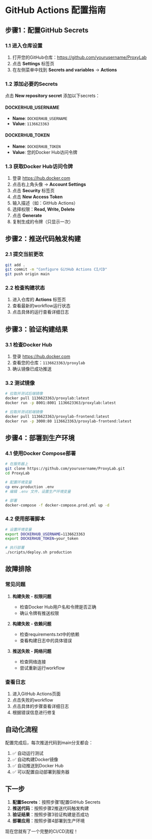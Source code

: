 # GitHub Actions 配置指南

## 步骤1：配置GitHub Secrets

### 1.1 进入仓库设置
1. 打开您的GitHub仓库：https://github.com/yourusername/ProxyLab
2. 点击 **Settings** 标签页
3. 在左侧菜单中找到 **Secrets and variables** → **Actions**

### 1.2 添加必要的Secrets
点击 **New repository secret** 添加以下secrets：

#### DOCKERHUB_USERNAME
- **Name**: `DOCKERHUB_USERNAME`
- **Value**: `1136623363`

#### DOCKERHUB_TOKEN
- **Name**: `DOCKERHUB_TOKEN`
- **Value**: 您的Docker Hub访问令牌

### 1.3 获取Docker Hub访问令牌
1. 登录 https://hub.docker.com
2. 点击右上角头像 → **Account Settings**
3. 点击 **Security** 标签页
4. 点击 **New Access Token**
5. 输入描述（如：GitHub Actions）
6. 选择权限：**Read, Write, Delete**
7. 点击 **Generate**
8. 复制生成的令牌（只显示一次）

## 步骤2：推送代码触发构建

### 2.1 提交当前更改
```bash
git add .
git commit -m "Configure GitHub Actions CI/CD"
git push origin main
```

### 2.2 检查构建状态
1. 进入仓库的 **Actions** 标签页
2. 查看最新的workflow运行状态
3. 点击具体的运行查看详细日志

## 步骤3：验证构建结果

### 3.1 检查Docker Hub
1. 登录 https://hub.docker.com
2. 查看您的仓库：`1136623363/proxylab`
3. 确认镜像已成功推送

### 3.2 测试镜像
```bash
# 拉取并测试后端镜像
docker pull 1136623363/proxylab:latest
docker run -p 8001:8001 1136623363/proxylab:latest

# 拉取并测试前端镜像
docker pull 1136623363/proxylab-frontend:latest
docker run -p 3000:80 1136623363/proxylab-frontend:latest
```

## 步骤4：部署到生产环境

### 4.1 使用Docker Compose部署
```bash
# 在服务器上
git clone https://github.com/yourusername/ProxyLab.git
cd ProxyLab

# 配置环境变量
cp env.production .env
# 编辑 .env 文件，设置生产环境变量

# 部署
docker-compose -f docker-compose.prod.yml up -d
```

### 4.2 使用部署脚本
```bash
# 设置环境变量
export DOCKERHUB_USERNAME=1136623363
export DOCKERHUB_TOKEN=your_token

# 执行部署
./scripts/deploy.sh production
```

## 故障排除

### 常见问题

1. **构建失败 - 权限问题**
   - 检查Docker Hub用户名和令牌是否正确
   - 确认令牌有推送权限

2. **构建失败 - 依赖问题**
   - 检查requirements.txt中的依赖
   - 查看构建日志中的具体错误

3. **推送失败 - 网络问题**
   - 检查网络连接
   - 尝试重新运行workflow

### 查看日志
1. 进入GitHub Actions页面
2. 点击失败的workflow
3. 点击具体的步骤查看详细日志
4. 根据错误信息进行修复

## 自动化流程

配置完成后，每次推送代码到main分支都会：
1. ✅ 自动运行测试
2. ✅ 自动构建Docker镜像
3. ✅ 自动推送到Docker Hub
4. ✅ 可以配置自动部署到服务器

## 下一步

1. **配置Secrets**：按照步骤1配置GitHub Secrets
2. **推送代码**：按照步骤2推送代码触发构建
3. **验证结果**：按照步骤3验证构建是否成功
4. **部署应用**：按照步骤4部署到生产环境

现在您就有了一个完整的CI/CD流程！
